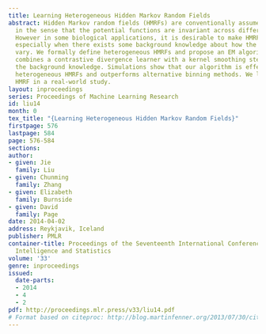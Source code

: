```yaml
---
title: Learning Heterogeneous Hidden Markov Random Fields
abstract: Hidden Markov random fields (HMRFs) are conventionally assumed to be homogeneous
  in the sense that the potential functions are invariant across different sites.
  However in some biological applications, it is desirable to make HMRFs heterogeneous,
  especially when there exists some background knowledge about how the potential functions
  vary. We formally define heterogeneous HMRFs and propose an EM algorithm whose M-step
  combines a contrastive divergence learner with a kernel smoothing step to incorporate
  the background knowledge. Simulations show that our algorithm is effective for learning
  heterogeneous HMRFs and outperforms alternative binning methods. We learn a heterogeneous
  HMRF in a real-world study.
layout: inproceedings
series: Proceedings of Machine Learning Research
id: liu14
month: 0
tex_title: "{Learning Heterogeneous Hidden Markov Random Fields}"
firstpage: 576
lastpage: 584
page: 576-584
sections: 
author:
- given: Jie
  family: Liu
- given: Chunming
  family: Zhang
- given: Elizabeth
  family: Burnside
- given: David
  family: Page
date: 2014-04-02
address: Reykjavik, Iceland
publisher: PMLR
container-title: Proceedings of the Seventeenth International Conference on Artificial
  Intelligence and Statistics
volume: '33'
genre: inproceedings
issued:
  date-parts:
  - 2014
  - 4
  - 2
pdf: http://proceedings.mlr.press/v33/liu14.pdf
# Format based on citeproc: http://blog.martinfenner.org/2013/07/30/citeproc-yaml-for-bibliographies/
---
```

